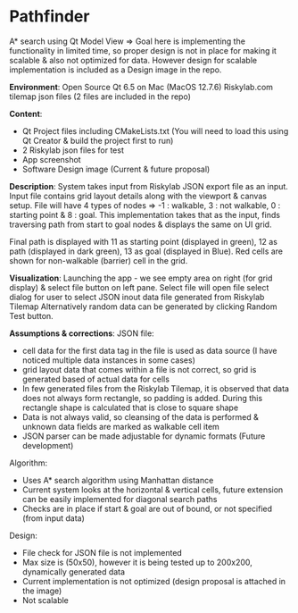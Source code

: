 # Pathfinder
A* search using Qt Model View
=> Goal here is implementing the functionality in limited time, so proper design is not in place for making it scalable & also not optimized for data. However design for scalable implementation is included as a Design image in the repo.

**Environment**:
	Open Source Qt 6.5 on Mac (MacOS 12.7.6)
	Riskylab.com tilemap json files (2 files are included in the repo)

**Content**:
- Qt Project files including CMakeLists.txt (You will need to load this using Qt Creator & build the project first to run)
- 2 Riskylab json files for test
- App screenshot
- Software Design image (Current & future proposal)

**Description**:
System takes input from Riskylab JSON export file as an input. Input file contains grid layout details along with the viewport & canvas setup. File will have 4 types of nodes => -1 : walkable, 3 : not walkable, 0 : starting point & 8 : goal. This implementation takes that as the input, finds traversing path from start to goal nodes & displays the same on UI grid.

Final path is displayed with 11 as starting point (displayed in green), 12 as path (displayed in dark green), 13 as goal (displayed in Blue). Red cells are shown for non-walkable (barrier) cell in the grid.

**Visualization**:
Launching the app - we see empty area on right (for grid display) & select file button on left pane.
Select file will open file select dialog for user to select JSON inout data file generated from Riskylab Tilemap
Alternatively random data can be generated by clicking Random Test button.

**Assumptions & corrections**:
JSON file:
 - cell data for the first data tag in the file is used as data source (I have noticed multiple data instances in some cases)
 - grid layout data that comes within a file is not correct, so grid is generated based of actual data for cells
 - In few generated files from the Riskylab Tilemap, it is observed that data does not always form rectangle, so padding is added. During this rectangle shape is calculated that is close to square shape
 - Data is not always valid, so cleansing of the data is performed & unknown data fields are marked as walkable cell item
 - JSON parser can be made adjustable for dynamic formats (Future development)
   
Algorithm:
- Uses A* search algorithm using Manhattan distance
- Current system looks at the horizontal & vertical cells, future extension can be easily implemented for diagonal search paths
- Checks are in place if start & goal are out of bound, or not specified (from input data)

Design:
- File check for JSON file is not implemented
- Max size is (50x50), however it is being tested up to 200x200, dynamically generated data
- Current implementation is not optimized (design proposal is attached in the image)
- Not scalable
